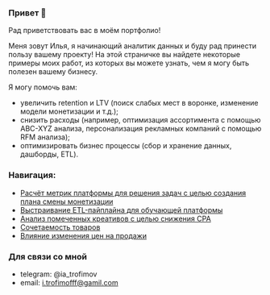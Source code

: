 ### Привет 👋
Рад приветствовать вас в моём портфолио!

Меня зовут Илья, я начинающий аналитик данных и буду рад принести пользу вашему проекту!
На этой страничке вы найдете некоторые примеры моих работ, из которых вы можете узнать, чем я могу быть полезен вашему бизнесу.

Я могу помочь вам:
-	увеличить retention и LTV (поиск слабых мест в воронке, изменение модели монетизации  и т.д.);
-	снизить расходы (например, оптимизация ассортимента с помощью ABC-XYZ анализа, персонализация рекламных компаний с помощью RFM анализа);
-	оптимизировать бизнес процессы (сбор и хранение данных,  дашборды, ETL).

### Навигация:
- [Расчёт метрик платформы для решения задач с целью создания плана смены монетизации](https://github.com/TrofimovIA/Monetization-Analytics/blob/main/README.md)
- [Выстраивание ETL-пайплайна для обучающей платформы](https://github.com/TrofimovIA/ETL-SF)
- [Анализ помеченных креативов с целью снижения CPA](https://github.com/TrofimovIA/creative_library)
- [Сочетаемость товаров](https://github.com/TrofimovIA/product_compatibility)
- [Влияние изменения цен на продажи](https://github.com/TrofimovIA/Price_change)
### Для связи со мной

- telegram: @ia_trofimov
- email: i.trofimofff@gamil.com


<!--
**TrofimovIA/TrofimovIA** is a ✨ _special_ ✨ repository because its `README.md` (this file) appears on your GitHub profile.

Here are some ideas to get you started:

- 🔭 I’m currently working on ...
- 🌱 I’m currently learning ...
- 👯 I’m looking to collaborate on ...
- 🤔 I’m looking for help with ...
- 💬 Ask me about ...
- 📫 How to reach me: ...
- 😄 Pronouns: ...
- ⚡ Fun fact: ...
-->
